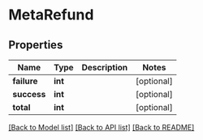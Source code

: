# MetaRefund

## Properties
Name | Type | Description | Notes
------------ | ------------- | ------------- | -------------
**failure** | **int** |  | [optional] 
**success** | **int** |  | [optional] 
**total** | **int** |  | [optional] 

[[Back to Model list]](../../README.md#documentation-for-models) [[Back to API list]](../../README.md#documentation-for-api-endpoints) [[Back to README]](../../README.md)

